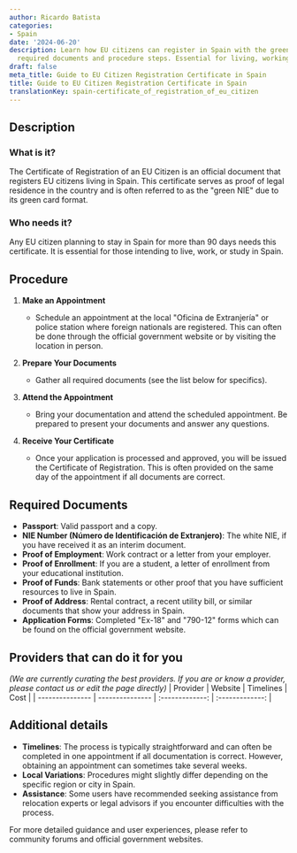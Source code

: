 ```yaml
---
author: Ricardo Batista
categories:
- Spain
date: '2024-06-20'
description: Learn how EU citizens can register in Spain with the green NIE, including
  required documents and procedure steps. Essential for living, working, or studying.
draft: false
meta_title: Guide to EU Citizen Registration Certificate in Spain
title: Guide to EU Citizen Registration Certificate in Spain
translationKey: spain-certificate_of_registration_of_eu_citizen
---
```





## Description
### What is it?
The Certificate of Registration of an EU Citizen is an official document that registers EU citizens living in Spain. This certificate serves as proof of legal residence in the country and is often referred to as the "green NIE" due to its green card format.

### Who needs it?
Any EU citizen planning to stay in Spain for more than 90 days needs this certificate. It is essential for those intending to live, work, or study in Spain.

## Procedure
1. **Make an Appointment**
   - Schedule an appointment at the local "Oficina de Extranjería" or police station where foreign nationals are registered. This can often be done through the official government website or by visiting the location in person.
   
2. **Prepare Your Documents**
   - Gather all required documents (see the list below for specifics).

3. **Attend the Appointment**
   - Bring your documentation and attend the scheduled appointment. Be prepared to present your documents and answer any questions.

4. **Receive Your Certificate**
   - Once your application is processed and approved, you will be issued the Certificate of Registration. This is often provided on the same day of the appointment if all documents are correct.

## Required Documents
- **Passport**: Valid passport and a copy.
- **NIE Number (Número de Identificación de Extranjero)**: The white NIE, if you have received it as an interim document.
- **Proof of Employment**: Work contract or a letter from your employer.
- **Proof of Enrollment**: If you are a student, a letter of enrollment from your educational institution.
- **Proof of Funds**: Bank statements or other proof that you have sufficient resources to live in Spain.
- **Proof of Address**: Rental contract, a recent utility bill, or similar documents that show your address in Spain.
- **Application Forms**: Completed "Ex-18" and "790-12" forms which can be found on the official government website.

## Providers that can do it for you
_(We are currently curating the best providers. If you are or know a provider, please contact us or edit the page directly)_
| Provider        |     Website     |     Timelines    |       Cost      |
| --------------- | --------------- |  :-------------: | :-------------: |

## Additional details
- **Timelines**: The process is typically straightforward and can often be completed in one appointment if all documentation is correct. However, obtaining an appointment can sometimes take several weeks.
- **Local Variations**: Procedures might slightly differ depending on the specific region or city in Spain.
- **Assistance**: Some users have recommended seeking assistance from relocation experts or legal advisors if you encounter difficulties with the process.

For more detailed guidance and user experiences, please refer to community forums and official government websites.